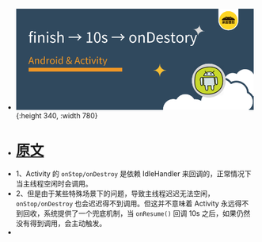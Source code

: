 - ![是是是.png](../assets/是是是_1693114431885_0.png){:height 340, :width 780}
- # [原文](https://mp.weixin.qq.com/s?__biz=MzIxNjc0ODExMA%3D%3D&chksm=97850ad3a0f283c506226c36f8ee8b6d613a262dd5307d40b792749a2c073e17af2935d8069b&idx=1&lang=zh_CN&mid=2247488498&scene=21&sn=b045fb16934eb2c8ff10bfabdfbef729&token=303432174#wechat_redirect)
- 1、Activity 的 `onStop/onDestroy` 是依赖 IdleHandler 来回调的，正常情况下当主线程空闲时会调用。
- 2、但是由于某些特殊场景下的问题，导致主线程迟迟无法空闲，`onStop/onDestroy` 也会迟迟得不到调用。但这并不意味着 Activity 永远得不到回收，系统提供了一个兜底机制，当 `onResume()` 回调 10s 之后，如果仍然没有得到调用，会主动触发。
-